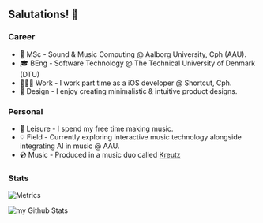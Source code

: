 ## Salutations! 👋
### Career
- 📖 MSc     - Sound & Music Computing @ Aalborg University, Cph (AAU).
- 🎓 BEng    - Software Technology @ The Technical University of Denmark (DTU)
- 👨🏼‍💻 Work    - I work part time as a iOS developer @ Shortcut, Cph.
- 🎨 Design  - I enjoy creating minimalistic & intuitive product designs.
### Personal
- 🎵 Leisure - I spend my free time making music.
- 💡 Field   - Currently exploring interactive music technology alongside integrating AI in music @ AAU.
- 💿 Music   - Produced in a music duo called [Kreutz](https://open.spotify.com/artist/1JARCv57h1frJZDcxBqC8y?si=3xxhMoq0Rx2H1XSc_XvC_Q)

### Stats
![Metrics](https://metrics.lecoq.io/thaduyx?template=classic&base.header=0&gists=1&lines=1&config.timezone=America%2FToronto)

<img align="center" src="https://metrics.lecoq.io/thaduyx?template=classic&base.header=0&gists=1&lines=1&config.timezone=America%2FToronto" alt="my Github Stats"/>


<!--

![Anurag's GitHub stats](https://github-readme-stats.vercel.app/api?username=anuraghazra&show_icons=true)
**ThaDuyx/thaduyx** is a ✨ _special_ ✨ repository because its `README.md` (this file) appears on your GitHub profile.

Here are some ideas to get you started:

- 🔭 I’m currently working on ...
- 🌱 I’m currently learning ...
- 👯 I’m looking to collaborate on ...
- 🤔 I’m looking for help with ...
- 💬 Ask me about ...
- 📫 How to reach me: ...
- 😄 Pronouns: ...
- ⚡ Fun fact: ...
-->
